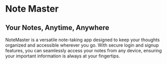 # Note Master

## Your Notes, Anytime, Anywhere
NoteMaster is a versatile note-taking app designed to keep your thoughts organized and accessible wherever you go. With secure login and signup features, you can seamlessly access your notes from any device, ensuring your important information is always at your fingertips.
